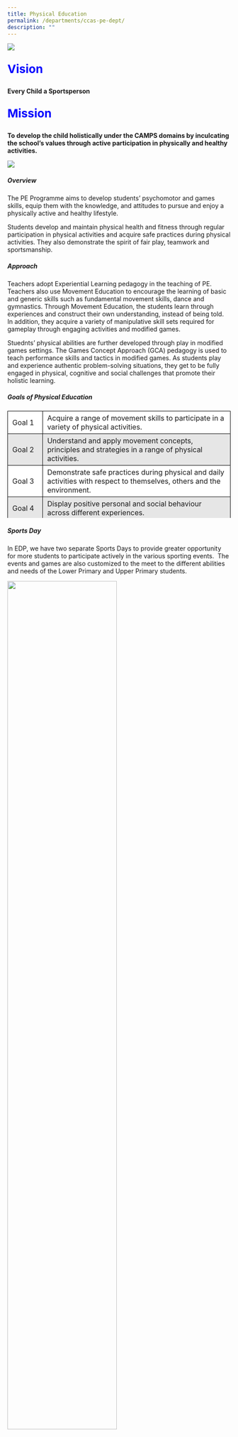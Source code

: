 ```yaml
---
title: Physical Education
permalink: /departments/ccas-pe-dept/
description: ""
---
```

![](/images/cca_vision.jpg)
<p style="font-size: 26px; color: blue; font-weight: bold;">Vision</p>
<b>Every Child a Sportsperson  <br>                                                                                                     

	

	
	
	
	
<p style="font-size: 26px; color: blue; font-weight: bold;">Mission</p> 
To develop the child holistically under the CAMPS domains by inculcating the school’s values through active participation in physically and healthy activities.</b>

![](/images/cca_programme_highlights.jpg)

##### **_Overview_**

The PE Programme aims to develop students’ psychomotor and games skills, equip them with the knowledge, and attitudes to pursue and enjoy a physically active and healthy lifestyle.

Students develop and maintain physical health and fitness through regular participation in physical activities and acquire safe practices during physical activities. They also demonstrate the spirit of fair play, teamwork and sportsmanship.

##### **_Approach_**

Teachers adopt Experiential Learning pedagogy in the teaching of PE. Teachers also use Movement Education to encourage the learning of basic and generic skills such as fundamental movement skills, dance and gymnastics. Through Movement Education, the students learn through experiences and construct their own understanding, instead of being told. In addition, they acquire a variety of manipulative skill sets required for gameplay through engaging activities and modified games.

Stuednts’ physical abilities are further developed through play in modified games settings. The Games Concept Approach (GCA) pedagogy is used to teach performance skills and tactics in modified games. As students play and experience authentic problem-solving situations, they get to be fully engaged in physical, cognitive and social challenges that promote their holistic learning.

##### **_Goals of Physical Education_** 

<table border="0" style="box-sizing: inherit; border-collapse: collapse; border-spacing: 0px; max-width: 100%; width: 600px; height: 241px;"><tbody style="box-sizing: inherit;"><tr style="box-sizing: inherit; background: rgb(255, 255, 255);"><td valign="center" height="21" style="box-sizing: inherit; padding: 5px 10px; border: 1px solid rgb(0, 0, 0); height: 21px; width: 71px; text-align: left;">Goal 1</td><td style="box-sizing: inherit; padding: 5px 10px; border: 1px solid rgb(0, 0, 0); height: 21px; width: 573px; text-align: left;">Acquire a range of movement skills to participate in a variety of physical activities.</td></tr><tr style="box-sizing: inherit; background: rgb(230, 230, 230);"><td valign="center" height="21" style="box-sizing: inherit; padding: 5px 10px; border: 1px solid rgb(0, 0, 0); height: 21px; width: 71px; text-align: left;">Goal 2</td><td style="box-sizing: inherit; padding: 5px 10px; border: 1px solid rgb(0, 0, 0); height: 21px; width: 573px; text-align: left;">Understand and apply movement concepts, principles and strategies in a range of physical activities.</td></tr><tr style="box-sizing: inherit; background: rgb(255, 255, 255);"><td valign="center" height="21" style="box-sizing: inherit; padding: 5px 10px; border: 1px solid rgb(0, 0, 0); height: 21px; width: 71px; text-align: left;">Goal 3</td><td style="box-sizing: inherit; padding: 5px 10px; border: 1px solid rgb(0, 0, 0); height: 21px; width: 573px; text-align: left;">Demonstrate safe practices during physical and daily activities with respect to themselves, others and the environment.</td></tr><tr style="box-sizing: inherit; background: rgb(230, 230, 230);"><td valign="center" height="21" style="box-sizing: inherit; padding: 5px 10px; border: 1px solid rgb(0, 0, 0); height: 21px; width: 71px; text-align: left;">Goal 4</td><td style="box-sizing: inherit; padding: 5px 10px; border: 1px solid rgb(0, 0, 0); height: 21px; width: 573px; text-align: left;">Display positive personal and social behaviour across different experiences.</td></tr><tr style="box-sizing: inherit; background: rgb(255, 255, 255);"><td valign="center" height="21" style="box-sizing: inherit; padding: 5px 10px; border: 1px solid rgb(0, 0, 0); height: 21px; width: 71px; text-align: left;">Goal 5</td><td style="box-sizing: inherit; padding: 5px 10px; border: 1px solid rgb(0, 0, 0); height: 21px; width: 573px; text-align: left;">Acquire and maintain health-enhancing fitness through regular participation in physical activities.</td></tr><tr style="box-sizing: inherit; background: rgb(230, 230, 230);"><td valign="center" height="21" style="box-sizing: inherit; padding: 5px 10px; border: 1px solid rgb(0, 0, 0); height: 21px; width: 71px; text-align: left;">Goal 6</td><td style="box-sizing: inherit; padding: 5px 10px; border: 1px solid rgb(0, 0, 0); height: 21px; width: 573px; text-align: left;">Enjoy and value the benefits of living a physically active and healthy life.</td></tr></tbody></table>

##### _**Sports Day**_

In EDP, we have two separate Sports Days to provide greater opportunity for more students to participate actively in the various sporting events.  The events and games are also customized to the meet to the different abilities and needs of the Lower Primary and Upper Primary students.

<img src="/images/Cloud-2.jpeg"  
style="width:70%">

<img src="/images/Miguel-22.jpeg"  
style="width:70%">

<img src="/images/Carousel_4.jpeg"  
style="width:70%">


##### _**SwimSafer 2.0 Programme**_

SwimSafer 2.0 programme is a national water safety program developed to raise the standard of swimming proficiency in Singapore. This program will help evolve your child from a non-swimmer into a good swimmer. In EDP, all students in Primary 3 are strongly encouraged to participate in the programme. For more details, please visit the SwimSafer 2.0 Programme website below.

[https://www.myactivesg.com/Programmes/SwimSafer-Programme](https://www.myactivesg.com/Programmes/SwimSafer-Programme)

##### _**Sports Enrichment Programmes for Primary 4 and Primary 5 (SEP)**_

The SEP aims to advocate the importance of sports education, encourage sports participation and increase sporting opportunities for the students. Sports programmes under SEP should cater for development of skills and sports knowledge of students and help promote active participation of sports in schools. These programmes promote team spirit and character building, and arouse interest in continual sports participation amongst students.

##### **_Primary 5 Camp Resilience_**

Upper primary years are important years to increase the confidence and self-belief of the students. The aim of the camp is also to allow the teachers and students to build strong relationships and promote class bonding through its activities.

<table border="0" style="box-sizing: inherit; border-collapse: collapse; border-spacing: 0px; max-width: 100%; width: 600px; height: 241px;"><tbody style="box-sizing: inherit;"><tr style="box-sizing: inherit; background: rgb(255, 255, 255);"><td valign="center" height="21" style="box-sizing: inherit; padding: 5px 10px; border: 1px solid rgb(0, 0, 0); height: 21px; width: 116px; text-align: left;">Objectives of Programme</td><td style="box-sizing: inherit; padding: 5px 10px; border: 1px solid rgb(0, 0, 0); height: 21px; width: 579px; text-align: left;">The camp programme must achieve the following objectives:<p style="box-sizing: inherit; font-size: 1em;"></p><ol style="box-sizing: inherit;"><li style="box-sizing: inherit;">To build teacher- student relationship (TSR).</li><li style="box-sizing: inherit;">To foster teamwork within the classes and amongst the students.</li><li style="box-sizing: inherit;">To expose the students in challenging but controlled situations.</li></ol></td></tr><tr style="box-sizing: inherit; background: rgb(230, 230, 230);"><td valign="center" height="21" style="box-sizing: inherit; padding: 5px 10px; border: 1px solid rgb(0, 0, 0); height: 21px; width: 116px; text-align: left;">Outcome of Programme</td><td style="box-sizing: inherit; padding: 5px 10px; border: 1px solid rgb(0, 0, 0); height: 21px; width: 579px; text-align: left;">Students should be able to:<p style="box-sizing: inherit; font-size: 1em;"></p><ol style="box-sizing: inherit;"><li style="box-sizing: inherit;">&nbsp;Acknowledge their individual strengths and weaknesses.</li><li style="box-sizing: inherit;">Work and function together as a team.</li><li style="box-sizing: inherit;">Foster closer friendship amongst their peers.</li><li style="box-sizing: inherit;">Display traits of values as highlighted in the school values.</li></ol></td></tr></tbody></table>

<img src="/images/DSC_7158-scaled.jpeg"  
style="width:70%">

<img src="/images/DSC_7314-scaled.jpeg"  
style="width:70%">

<img src="/images/DSC_7614-scaled.jpeg"  
style="width:70%">

##### _**Health Education**_

In promoting holistic health, our students are provided with a wide variety of interesting and engaging Health Education programmes. These programmes are aimed to equip our students with relevant skills and enable them to make responsible decisions in taking charge of their health. Some of these programmes include:

– Apple Day / Fruit Day, a day where students and staff get free apple or fruit to encourage having fruits as healthy snacks

– Health Assembly Progamme, a regular Health programme to remind students of healthy eating

– Blood Pressure Awareness Programme for P5 students to raise awareness on the importance of monitoring their own blood pressure.

– Our students are allowed to bring a blood pressure monitoring kit home to help take the blood pressure of their family members.

– Dental Talk by our school Dental Therapist on good oral hygiene for P1,P3 & P5 students.

– Temperature-taking exercises to remind on safeguarding individual health and social responsibility.

##### _**Play@Recess**_

During the respective recesses, sports equipment are made available for our students to play in a supervised environment as part of the Play@Recess programme. Students are encouraged to make new friends from other classes, share the equipment and play together. Play@ Recess allows our students to further enhance their SEL competencies.

![](/images/cca_links.jpg)

Information for parents:

SwimSafer 2.0 Programme

[https://www.myactivesg.com/Programmes/SwimSafer-Programme](https://www.myactivesg.com/Programmes/SwimSafer-Programme)